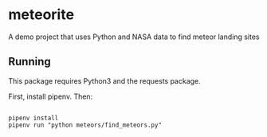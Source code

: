 # meteorite
A demo project that uses Python and NASA data to find meteor landing sites



## Running 


This package requires Python3 and the requests package. 

First, install pipenv. Then:




```

pipenv install 
pipenv run "python meteors/find_meteors.py"

```
